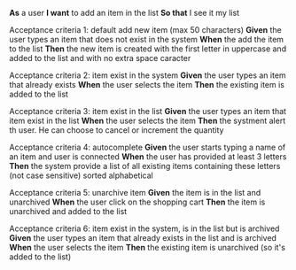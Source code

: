 **As** a user
**I want** to add an item in the list
**So that** I see it my list

Acceptance criteria 1: default add new item (max 50 characters)
**Given** the user types an item that does not exist in the system
**When** the add the item to the list
**Then** the new item is created with the first letter in uppercase and added to the list and with no extra space caracter

Acceptance criteria 2: item exist in the system
**Given** the user types an item that already exists
**When** the user selects the item
**Then** the existing item is added to the list

Acceptance criteria 3: item exist in the list
**Given** the user types an item that item exist in the list
**When** the user selects the item
**Then** the systment alert th user. He can choose to cancel or increment the quantity

Acceptance criteria 4: autocomplete
**Given** the user starts typing a name of an item and user is connected
**When** the user has provided at least 3 letters
**Then** the system provide a list of all existing items containing these letters (not case sensitive) sorted alphabetical

Acceptance criteria 5: unarchive item
**Given** the item is in the list and unarchived
**When** the user click on the shopping cart
**Then** the item is unarchived and added to the list

Acceptance criteria 6: item exist in the system, is in the list but is archived
**Given** the user types an item that already exists in the list and is archived
**When** the user selects the item
**Then** the existing item is unarchived (so it's added to the list)
